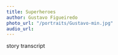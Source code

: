 ```yaml
---
title: Superheroes
author: Gustavo Figueiredo
photo_url: "/portraits/Gustavo-min.jpg"
audio_url:
---
```


story transcript